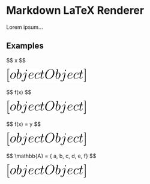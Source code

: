 # Markdown LaTeX Renderer

Lorem ipsum...

## Examples

&#36;&#36; x &#36;&#36;

<!--$$ x $$--><img src="images/LaTeX/x.svg" />

&#36;&#36; f(x) &#36;&#36;

<!--$$ f(x) $$--><img src="images/LaTeX/f(x).svg" />

&#36;&#36; f(x) = y &#36;&#36;

<!--$$ f(x) = y $$--><img src="images/LaTeX/f(x) = y.svg" />

&#36;&#36; \mathbb{A} = { a, b, c, d, e, f} &#36;&#36;

<!--$$ \mathbb{A} = { a, b, c, d, e, f} $$--><img src="images/LaTeX/mathbb{A} = { a, b, c, d, e, f}.svg" />